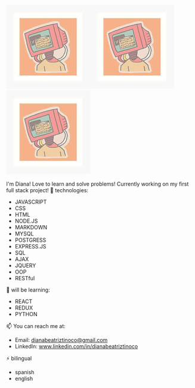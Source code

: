 ![Logo](/download.jpg)![Logo](/download.jpg)![Logo](/download.jpg)



I'm Diana! Love to learn and solve problems! Currently working on my first full stack project! 
🔭 technologies:               
- JAVASCRIPT
- CSS 
- HTML
- NODE.JS
- MARKDOWN
- MYSQL
- POSTGRESS
- EXPRESS.JS
- SQL
- AJAX 
- JQUERY
- OOP
- RESTful 

🌱  will be learning: 
- REACT 
- REDUX
- PYTHON

📫  You can reach me at: 

- Email: dianabeatriztinoco@gmail.com
- LinkedIn: www.linkedin.com/in/dianabeatriztinoco

⚡ bilingual
- spanish 
- english 

<!--
**dianabeatriztinoco/dianabeatriztinoco** is a ✨ _special_ ✨ repository because its `README.md` (this file) appears on your GitHub profile.


-->
